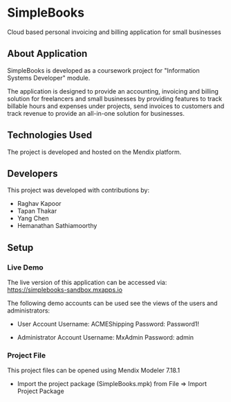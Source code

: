 # SimpleBooks
Cloud based personal invoicing and billing application for small businesses

## About Application

SimpleBooks is developed as a coursework project for "Information Systems Developer" module.

The application is designed to provide an accounting, invoicing and billing solution for freelancers and small businesses by providing features to track billable hours and expenses under projects, send invoices to customers and track revenue to provide an all-in-one solution for businesses.

## Technologies Used

The project is developed and hosted on the Mendix platform.

## Developers

This project was developed with contributions by:

* Raghav Kapoor
* Tapan Thakar
* Yang Chen
* Hemanathan Sathiamoorthy

## Setup

### Live Demo
The live version of this application can be accessed via: https://simplebooks-sandbox.mxapps.io

The following demo accounts can be used see the views of the users and administrators:

* User Account
Username: ACMEShipping
Password: Password1!

* Administrator Account
Username: MxAdmin
Password: admin

### Project File
This project files can be opened using Mendix Modeler 7.18.1
* Import the project package (SimpleBooks.mpk) from File => Import Project Package
